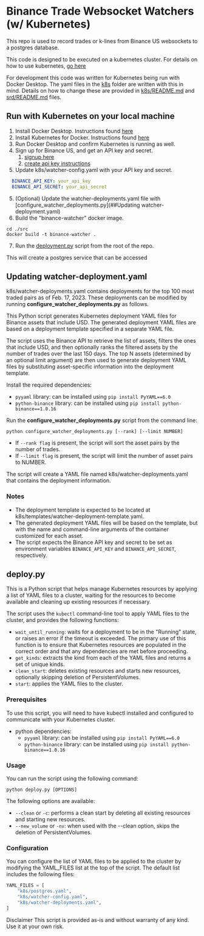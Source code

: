 # Binance Trade Websocket Watchers (w/ Kubernetes)

This repo is used to record trades or k-lines from Binance US websockets to a postgres database.

This code is designed to be executed on a kubernetes cluster. For details on how to use kubernetes, [go here](https://kubernetes.io/docs/tutorials/kubernetes-basics/)

For development this code was written for Kubernetes being run with Docker Desktop. The yaml files in the [k8s](https://github.com/dansbot/binance_watcher/tree/main/k8s)
folder are written with this in mind. Details on how to change these are provided in [k8s/README.md](https://github.com/dansbot/binance_watcher/tree/main/k8s) and [srd/README.md](https://github.com/dansbot/binance_watcher/tree/main/src) files.


## Run with Kubernetes on your local machine
1. Install Docker Desktop. Instructions found [here](https://docs.docker.com/desktop/install/mac-install/)
2. Install Kubernetes for Docker. Instructions found [here](https://docs.docker.com/desktop/kubernetes/)
3. Run Docker Desktop and confirm Kubernetes is running as well.
4. Sign up for Binance US, and get an API key and secret.
   1. [signup here](https://www.binance.us/register)
   2. [create api key instructions](https://support.binance.us/hc/en-us/articles/360051091473-How-To-Create-an-API-Key-on-Binance-US)
5. Update k8s/watcher-config.yaml with your API key and secret.
```yaml
  BINANCE_API_KEY: your_api_key
  BINANCE_API_SECRET: your_api_secret
```
5. (Optional) Update the watcher-deployments.yaml file with [configure_watcher_deployments.py](##Updating watcher-deployment.yaml)
6. Build the "binance-watcher" docker image.
```commandline
cd ./src
docker build -t binance-watcher .
```
7. Run the [deployment.py](##deploy.py) script from the root of the repo.
   
This will create a postgres service that can be accessed 


## Updating watcher-deployment.yaml
k8s/watcher-deployments.yaml contains deployments for the top 100 most traded pairs as of Feb. 17, 2023. These deployments can 
be modified by running **configure_watcher_deployments.py** as follows.

This Python script generates Kubernetes deployment YAML files for Binance assets that include USD. The generated deployment YAML files are based on a deployment template specified in a separate YAML file.

The script uses the Binance API to retrieve the list of assets, filters the ones that include USD, and then optionally ranks the filtered assets by the number of trades over the last 150 days. The top N assets (determined by an optional limit argument) are then used to generate deployment YAML files by substituting asset-specific information into the deployment template.

Install the required dependencies:
   - `pyyaml` library: can be installed using `pip install PyYAML==6.0`
   - `python-binance` library: can be installed using `pip install python-binance==1.0.16`

Run the **configure_watcher_deployments.py** script from the command line:
```commandline
python configure_watcher_deployments.py [--rank] [--limit NUMBER]
```
- If `--rank flag` is present, the script will sort the asset pairs by the number of trades.
- If `--limit flag` is present, the script will limit the number of asset pairs to NUMBER.

The script will create a YAML file named k8s/watcher-deployments.yaml that contains the deployment information.

### Notes
- The deployment template is expected to be located at k8s/templates/watcher-deployment-template.yaml. 
- The generated deployment YAML files will be based on the template, but with the name and command-line arguments of the container customized for each asset.
- The script expects the Binance API key and secret to be set as environment variables `BINANCE_API_KEY` and `BINANCE_API_SECRET`, respectively.


## deploy.py
This is a Python script that helps manage Kubernetes resources by applying a list of YAML files to a cluster, waiting for the resources to become available and cleaning up existing resources if necessary.

The script uses the `kubectl` command-line tool to apply YAML files to the cluster, and provides the following functions:

- `wait_until_running`: waits for a deployment to be in the "Running" state, or raises an error if the timeout is exceeded. The primary use of this function is to ensure that Kubernetes resources are populated in the correct order and that any dependencies are met before proceeding.
- `get_kinds`: extracts the kind from each of the YAML files and returns a set of unique kinds.
- `clean_start`: deletes existing resources and starts new resources, optionally skipping deletion of PersistentVolumes.
- `start`: applies the YAML files to the cluster.

### Prerequisites
To use this script, you will need to have kubectl installed and configured to communicate with your Kubernetes cluster.

- python dependencies:
  - `pyyaml` library: can be installed using `pip install PyYAML==6.0`
  - `python-binance` library: can be installed using `pip install python-binance==1.0.16`

### Usage
You can run the script using the following command:

```commandline
python deploy.py [OPTIONS]
```
The following options are available:

- `--clean` or `-c`: performs a clean start by deleting all existing resources and starting new resources.
- `--new_volume` or `-nv`: when used with the --clean option, skips the deletion of PersistentVolumes.

### Configuration
You can configure the list of YAML files to be applied to the cluster by modifying the YAML_FILES list at the top of the script. The default list includes the following files:

```python
YAML_FILES = [
    "k8s/postgres.yaml",    
    "k8s/watcher-config.yaml",
    "k8s/watcher-deployments.yaml",
]
```

Disclaimer
This script is provided as-is and without warranty of any kind. Use it at your own risk.
